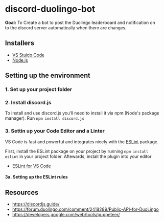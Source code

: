 # discord-duolingo-bot
**Goal:** To Create a bot to post the Duolingo leaderboard and notification on to the discord server automatically when there are changes.

## Installers
* [VS Stuido Code](https://code.visualstudio.com/)
* [Node.js](https://nodejs.org/en/)

## Setting up the environment
### 1. Set up your project folder
### 2. Install discord.js
To install and use discord.js you'll need to install it via npm (Node's package manager). Run `npm install discord.js`
### 3. Settin up your Code Editor and a Linter
VS Code is fast and powerful and integrates nicely with the [ESLint](https://www.npmjs.com/package/eslint) package. 

First, install the ESLint package on your project by running `npm install eslint` in your project folder. Aftewards, install the plugin into your editor
* [ESLint for VS Code](https://marketplace.visualstudio.com/items?itemName=dbaeumer.vscode-eslint)

#### 3a. Setting up the ESLint rules

## Resources
* https://discordjs.guide/
* https://forum.duolingo.com/comment/2418289/Public-API-for-DuoLingo
* https://developers.google.com/web/tools/puppeteer/
